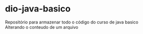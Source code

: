 # dio-java-basico
Repositório para armazenar todo o código do curso de java basico
Alterando o conteudo de um arquivo